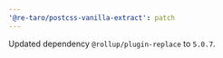 ```yaml
---
'@re-taro/postcss-vanilla-extract': patch
---
```


Updated dependency `@rollup/plugin-replace` to `5.0.7`.
